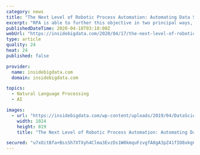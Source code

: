 ```yaml
---
category: news
title: "The Next Level of Robotic Process Automation: Automating Data Science"
excerpt: "RPA is able to further this objective in two principal ways, the first of which involves natively including a range of statistical AI approaches such as “computer vision, Natural Language Processing, and Deep Learning,” remarked Automation Anywhere SVP of Products and Engineering Abhijit Kakhandiki. Moreover, RPA effectively automates ..."
publishedDateTime: 2020-04-18T03:18:00Z
webUrl: "https://insidebigdata.com/2020/04/17/the-next-level-of-robotic-process-automation-automating-data-science/"
type: article
quality: 24
heat: 24
published: false

provider:
  name: insidebigdata.com
  domain: insidebigdata.com

topics:
  - Natural Language Processing
  - AI

images:
  - url: "https://insidebigdata.com/wp-content/uploads/2019/04/DataScience_shutterstock_1054542323-1024x819.jpg"
    width: 1024
    height: 819
    title: "The Next Level of Robotic Process Automation: Automating Data Science"

secured: "u7xOitBfa+BssSh7XTXyh4Clma3EvzDs1W0kmquFzvgfA8gA3pZ41fIO8xkgCS2Zjt5cwnUH5MG/dHc9VZ+dnMyplujOE8klLiMCXTZpUi5z2caK5Jevd1QfjvGEdZEE78wePoa9GJOAaLbXAQOiMTRLk0F/9Sp2KyQxKx89wAVeXUClflkVDlbiMduMC8lwUnveBSrhkN5aa3GziZjoCZs+27L6t5b8yyqHVsajIg9pWiGy3a1R/+X0xlpAjRmr2J8PW5VNwkSN0Kv4JKDXE0XhsgNuWzn4whjnfGuZlyzZdgvC09oP7fLiwPTLoU43;ThXLc8i//COSneSwoMYCxA=="
---
```


